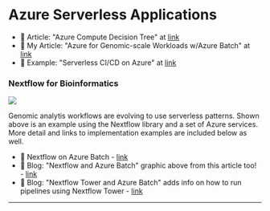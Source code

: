 # Azure Serverless Applications

- 🌲 Article: "Azure Compute Decision Tree" at [link](https://docs.microsoft.com/en-us/azure/architecture/guide/technology-choices/compute-decision-tree)
- 📄 My Article: "Azure for Genomic-scale Workloads w/Azure Batch" at [link](https://lynnlangit.medium.com/azure-for-genomic-scale-workloads-ad3c989a3d0b)
- 📘 Example: "Serverless CI/CD on Azure" at [link](https://learn.microsoft.com/en-us/azure/architecture/solution-ideas/articles/cicd-for-containers) 

### Nextflow for Bioinformatics

<img src="https://seqera.io/static/a85bb6dc84e1a06d6564e0ac0855e744/42cbc/blog-nextflow-and-azure-batch-part-1-of-2-1.png">  

Genomic analytis workflows are evolving to use serverless patterns.  Shown above is an example using the Nextflow library and a set of Azure services. More detail and links to implementation examples are included below as well.

- 📄 Nextflow on Azure Batch - [link](https://www.nextflow.io/blog/2021/introducing-nextflow-for-azure-batch.html)
- 📘 Blog: "Nextflow and Azure Batch" graphic above from this article too! - [link](https://seqera.io/blog/nextflow-and-azure-batch-part-1-of-2)
- 📘 Blog: "Nextflow Tower and Azure Batch" adds info on how to run pipelines using Nextflow Tower - [link](https://seqera.io/blog/nextflow-and-azure-batch-working-with-tower-part-2-of-2)


----
